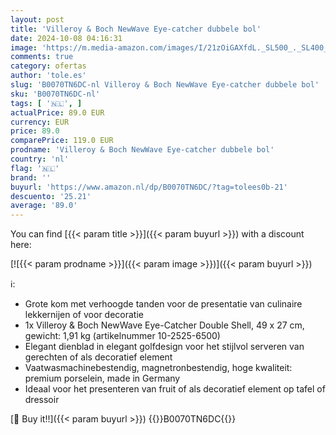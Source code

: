 ```yaml
---
layout: post
title: 'Villeroy & Boch NewWave Eye-catcher dubbele bol'
date: 2024-10-08 04:16:31
image: 'https://m.media-amazon.com/images/I/21zOiGAXfdL._SL500_._SL400_.jpg'
comments: true
category: ofertas
author: 'tole.es'
slug: 'B0070TN6DC-nl Villeroy & Boch NewWave Eye-catcher dubbele bol'
sku: 'B0070TN6DC-nl'
tags: [ '🇳🇱', ]
actualPrice: 89.0 EUR
currency: EUR
price: 89.0
comparePrice: 119.0 EUR
prodname: 'Villeroy & Boch NewWave Eye-catcher dubbele bol'
country: 'nl'
flag: '🇳🇱'
brand: ''
buyurl: 'https://www.amazon.nl/dp/B0070TN6DC/?tag=tolees0b-21'
descuento: '25.21'
average: '89.0'
---
```


You can find [{{< param title >}}]({{< param buyurl >}}) with a discount here:

[![{{< param prodname >}}]({{< param image >}})]({{< param buyurl >}})

ℹ️:

- Grote kom met verhoogde tanden voor de presentatie van culinaire lekkernijen of voor decoratie
- 1x Villeroy & Boch NewWave Eye-Catcher Double Shell, 49 x 27 cm, gewicht: 1,91 kg (artikelnummer 10-2525-6500)
- Elegant dienblad in elegant golfdesign voor het stijlvol serveren van gerechten of als decoratief element
- Vaatwasmachinebestendig, magnetronbestendig, hoge kwaliteit: premium porselein, made in Germany
- Ideaal voor het presenteren van fruit of als decoratief element op tafel of dressoir

[🛒 Buy it!!]({{< param buyurl >}})
{{<world>}}B0070TN6DC{{</world>}}
